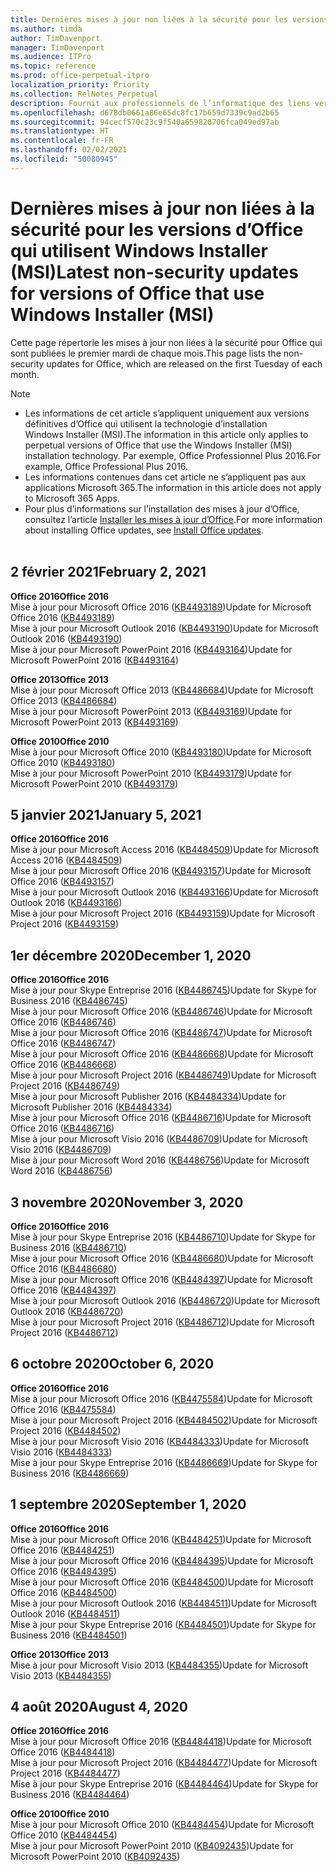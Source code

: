 ```yaml
---
title: Dernières mises à jour non liées à la sécurité pour les versions d’Office qui utilisent Windows Installer (MSI)
ms.author: timda
author: TimDavenport
manager: TimDavenport
ms.audience: ITPro
ms.topic: reference
ms.prod: office-perpetual-itpro
localization_priority: Priority
ms.collection: RelNotes_Perpetual
description: Fournit aux professionnels de l’informatique des liens vers les dernières informations sur les mises à jour non liées à la sécurité pour les versions définitives d’Office 2016, Office 2013 et Office 2010
ms.openlocfilehash: d678db0661a86e65dc8fc17b659d7339c9ad2b65
ms.sourcegitcommit: 94cecf570c23c9f540a659820706fca049ed97ab
ms.translationtype: HT
ms.contentlocale: fr-FR
ms.lasthandoff: 02/02/2021
ms.locfileid: "50080945"
---
```

# <a name="latest-non-security-updates-for-versions-of-office-that-use-windows-installer-msi"></a><span data-ttu-id="8d5cc-103">Dernières mises à jour non liées à la sécurité pour les versions d’Office qui utilisent Windows Installer (MSI)</span><span class="sxs-lookup"><span data-stu-id="8d5cc-103">Latest non-security updates for versions of Office that use Windows Installer (MSI)</span></span>

<span data-ttu-id="8d5cc-104">Cette page répertorie les mises à jour non liées à la sécurité pour Office qui sont publiées le premier mardi de chaque mois.</span><span class="sxs-lookup"><span data-stu-id="8d5cc-104">This page lists the non-security updates for Office, which are released on the first Tuesday of each month.</span></span>

> [!NOTE]
> - <span data-ttu-id="8d5cc-105">Les informations de cet article s’appliquent uniquement aux versions définitives d’Office qui utilisent la technologie d’installation Windows Installer (MSI).</span><span class="sxs-lookup"><span data-stu-id="8d5cc-105">The information in this article only applies to perpetual versions of Office that use the Windows Installer (MSI) installation technology.</span></span> <span data-ttu-id="8d5cc-106">Par exemple, Office Professionnel Plus 2016.</span><span class="sxs-lookup"><span data-stu-id="8d5cc-106">For example, Office Professional Plus 2016.</span></span>
> - <span data-ttu-id="8d5cc-107">Les informations contenues dans cet article ne s’appliquent pas aux applications Microsoft 365.</span><span class="sxs-lookup"><span data-stu-id="8d5cc-107">The information in this article does not apply to Microsoft 365 Apps.</span></span>
> - <span data-ttu-id="8d5cc-108">Pour plus d’informations sur l’installation des mises à jour d’Office, consultez l’article [Installer les mises à jour d’Office](https://support.office.com/article/2ab296f3-7f03-43a2-8e50-46de917611c5).</span><span class="sxs-lookup"><span data-stu-id="8d5cc-108">For more information about installing Office updates, see [Install Office updates](https://support.office.com/article/2ab296f3-7f03-43a2-8e50-46de917611c5).</span></span>
<br/><br/>

## <a name="february-2-2021"></a><span data-ttu-id="8d5cc-109">2 février 2021</span><span class="sxs-lookup"><span data-stu-id="8d5cc-109">February 2, 2021</span></span>
<span data-ttu-id="8d5cc-110">**Office 2016**</span><span class="sxs-lookup"><span data-stu-id="8d5cc-110">**Office 2016**</span></span><br/>
<span data-ttu-id="8d5cc-111">Mise à jour pour Microsoft Office 2016 ([KB4493189](https://support.microsoft.com/help/4493189))</span><span class="sxs-lookup"><span data-stu-id="8d5cc-111">Update for Microsoft Office 2016 ([KB4493189](https://support.microsoft.com/help/4493189))</span></span> </br> <span data-ttu-id="8d5cc-112">Mise à jour pour Microsoft Outlook 2016 ([KB4493190](https://support.microsoft.com/help/4493190))</span><span class="sxs-lookup"><span data-stu-id="8d5cc-112">Update for Microsoft Outlook 2016 ([KB4493190](https://support.microsoft.com/help/4493190))</span></span> </br> <span data-ttu-id="8d5cc-113">Mise à jour pour Microsoft PowerPoint 2016 ([KB4493164](https://support.microsoft.com/help/4493164))</span><span class="sxs-lookup"><span data-stu-id="8d5cc-113">Update for Microsoft PowerPoint 2016 ([KB4493164](https://support.microsoft.com/help/4493164))</span></span> </br> 

<span data-ttu-id="8d5cc-114">**Office 2013**</span><span class="sxs-lookup"><span data-stu-id="8d5cc-114">**Office 2013**</span></span><br/>
<span data-ttu-id="8d5cc-115">Mise à jour pour Microsoft Office 2013 ([KB4486684](https://support.microsoft.com/help/4486684))</span><span class="sxs-lookup"><span data-stu-id="8d5cc-115">Update for Microsoft Office 2013 ([KB4486684](https://support.microsoft.com/help/4486684))</span></span> </br>
<span data-ttu-id="8d5cc-116">Mise à jour pour Microsoft PowerPoint 2013 ([KB4493169](https://support.microsoft.com/help/4493169))</span><span class="sxs-lookup"><span data-stu-id="8d5cc-116">Update for Microsoft PowerPoint 2013 ([KB4493169](https://support.microsoft.com/help/4493169))</span></span> </br>

<span data-ttu-id="8d5cc-117">**Office 2010**</span><span class="sxs-lookup"><span data-stu-id="8d5cc-117">**Office 2010**</span></span><br/>
<span data-ttu-id="8d5cc-118">Mise à jour pour Microsoft Office 2010 ([KB4493180](https://support.microsoft.com/help/4493180))</span><span class="sxs-lookup"><span data-stu-id="8d5cc-118">Update for Microsoft Office 2010 ([KB4493180](https://support.microsoft.com/help/4493180))</span></span> </br>
<span data-ttu-id="8d5cc-119">Mise à jour pour Microsoft PowerPoint 2010 ([KB4493179](https://support.microsoft.com/help/4493179))</span><span class="sxs-lookup"><span data-stu-id="8d5cc-119">Update for Microsoft PowerPoint 2010 ([KB4493179](https://support.microsoft.com/help/4493179))</span></span></br>


## <a name="january-5-2021"></a><span data-ttu-id="8d5cc-120">5 janvier 2021</span><span class="sxs-lookup"><span data-stu-id="8d5cc-120">January 5, 2021</span></span>
<span data-ttu-id="8d5cc-121">**Office 2016**</span><span class="sxs-lookup"><span data-stu-id="8d5cc-121">**Office 2016**</span></span></br>
<span data-ttu-id="8d5cc-122">Mise à jour pour Microsoft Access 2016 ([KB4484509](https://support.microsoft.com/help/4484509))</span><span class="sxs-lookup"><span data-stu-id="8d5cc-122">Update for Microsoft Access 2016 ([KB4484509](https://support.microsoft.com/help/4484509))</span></span> </br>
<span data-ttu-id="8d5cc-123">Mise à jour pour Microsoft Office 2016 ([KB4493157](https://support.microsoft.com/help/4493157))</span><span class="sxs-lookup"><span data-stu-id="8d5cc-123">Update for Microsoft Office 2016 ([KB4493157](https://support.microsoft.com/help/4493157))</span></span> </br>
<span data-ttu-id="8d5cc-124">Mise à jour pour Microsoft Outlook 2016 ([KB4493166](https://support.microsoft.com/help/4493166))</span><span class="sxs-lookup"><span data-stu-id="8d5cc-124">Update for Microsoft Outlook 2016 ([KB4493166](https://support.microsoft.com/help/4493166))</span></span> </br>
<span data-ttu-id="8d5cc-125">Mise à jour pour Microsoft Project 2016 ([KB4493159](https://support.microsoft.com/help/4493159))</span><span class="sxs-lookup"><span data-stu-id="8d5cc-125">Update for Microsoft Project 2016 ([KB4493159](https://support.microsoft.com/help/4493159))</span></span> </br>


## <a name="december-1-2020"></a><span data-ttu-id="8d5cc-126">1er décembre 2020</span><span class="sxs-lookup"><span data-stu-id="8d5cc-126">December 1, 2020</span></span>
<span data-ttu-id="8d5cc-127">**Office 2016**</span><span class="sxs-lookup"><span data-stu-id="8d5cc-127">**Office 2016**</span></span><br/>
<span data-ttu-id="8d5cc-128">Mise à jour pour Skype Entreprise 2016 ([KB4486745](https://support.microsoft.com/help/4486745))</span><span class="sxs-lookup"><span data-stu-id="8d5cc-128">Update for Skype for Business 2016 ([KB4486745](https://support.microsoft.com/help/4486745))</span></span> <br/>
<span data-ttu-id="8d5cc-129">Mise à jour pour Microsoft Office 2016 ([KB4486746](https://support.microsoft.com/help/4486746))</span><span class="sxs-lookup"><span data-stu-id="8d5cc-129">Update for Microsoft Office 2016 ([KB4486746](https://support.microsoft.com/help/4486746))</span></span> <br/> <span data-ttu-id="8d5cc-130">Mise à jour pour Microsoft Office 2016 ([KB4486747](https://support.microsoft.com/help/4486747))</span><span class="sxs-lookup"><span data-stu-id="8d5cc-130">Update for Microsoft Office 2016 ([KB4486747](https://support.microsoft.com/help/4486747))</span></span> <br/> <span data-ttu-id="8d5cc-131">Mise à jour pour Microsoft Office 2016 ([KB4486668](https://support.microsoft.com/help/4486668))</span><span class="sxs-lookup"><span data-stu-id="8d5cc-131">Update for Microsoft Office 2016 ([KB4486668](https://support.microsoft.com/help/4486668))</span></span> <br/>
<span data-ttu-id="8d5cc-132">Mise à jour pour Microsoft Project 2016 ([KB4486749](https://support.microsoft.com/help/4486749))</span><span class="sxs-lookup"><span data-stu-id="8d5cc-132">Update for Microsoft Project 2016 ([KB4486749](https://support.microsoft.com/help/4486749))</span></span> <br/> <span data-ttu-id="8d5cc-133">Mise à jour pour Microsoft Publisher 2016 ([KB4484334](https://support.microsoft.com/help/4484334))</span><span class="sxs-lookup"><span data-stu-id="8d5cc-133">Update for Microsoft Publisher 2016 ([KB4484334](https://support.microsoft.com/help/4484334))</span></span> <br/> <span data-ttu-id="8d5cc-134">Mise à jour pour Microsoft Office 2016 ([KB4486716](https://support.microsoft.com/help/4486716))</span><span class="sxs-lookup"><span data-stu-id="8d5cc-134">Update for Microsoft Office 2016 ([KB4486716](https://support.microsoft.com/help/4486716))</span></span> <br/> <span data-ttu-id="8d5cc-135">Mise à jour pour Microsoft Visio 2016 ([KB4486709](https://support.microsoft.com/help/4486709))</span><span class="sxs-lookup"><span data-stu-id="8d5cc-135">Update for Microsoft Visio 2016 ([KB4486709](https://support.microsoft.com/help/4486709))</span></span> <br/>
<span data-ttu-id="8d5cc-136">Mise à jour pour Microsoft Word 2016 ([KB4486756](https://support.microsoft.com/help/4486756))</span><span class="sxs-lookup"><span data-stu-id="8d5cc-136">Update for Microsoft Word 2016 ([KB4486756](https://support.microsoft.com/help/4486756))</span></span> <br/> 


## <a name="november-3-2020"></a><span data-ttu-id="8d5cc-137">3 novembre 2020</span><span class="sxs-lookup"><span data-stu-id="8d5cc-137">November 3, 2020</span></span>
<span data-ttu-id="8d5cc-138">**Office 2016**</span><span class="sxs-lookup"><span data-stu-id="8d5cc-138">**Office 2016**</span></span><br/>
<span data-ttu-id="8d5cc-139">Mise à jour pour Skype Entreprise 2016 ([KB4486710](https://support.microsoft.com/help/4486710))</span><span class="sxs-lookup"><span data-stu-id="8d5cc-139">Update for Skype for Business 2016 ([KB4486710](https://support.microsoft.com/help/4486710))</span></span> <br/>
<span data-ttu-id="8d5cc-140">Mise à jour pour Microsoft Office 2016 ([KB4486680](https://support.microsoft.com/help/4486680))</span><span class="sxs-lookup"><span data-stu-id="8d5cc-140">Update for Microsoft Office 2016 ([KB4486680](https://support.microsoft.com/help/4486680))</span></span> <br/>
<span data-ttu-id="8d5cc-141">Mise à jour pour Microsoft Office 2016 ([KB4484397](https://support.microsoft.com/help/4484397))</span><span class="sxs-lookup"><span data-stu-id="8d5cc-141">Update for Microsoft Office 2016 ([KB4484397](https://support.microsoft.com/help/4484397))</span></span> <br/>
<span data-ttu-id="8d5cc-142">Mise à jour pour Microsoft Outlook 2016 ([KB4486720](https://support.microsoft.com/help/4486720))</span><span class="sxs-lookup"><span data-stu-id="8d5cc-142">Update for Microsoft Outlook 2016 ([KB4486720](https://support.microsoft.com/help/4486720))</span></span> <br/>
<span data-ttu-id="8d5cc-143">Mise à jour pour Microsoft Project 2016 ([KB4486712](https://support.microsoft.com/help/4486712))</span><span class="sxs-lookup"><span data-stu-id="8d5cc-143">Update for Microsoft Project 2016 ([KB4486712](https://support.microsoft.com/help/4486712))</span></span> <br/>


## <a name="october-6-2020"></a><span data-ttu-id="8d5cc-144">6 octobre 2020</span><span class="sxs-lookup"><span data-stu-id="8d5cc-144">October 6, 2020</span></span>
<span data-ttu-id="8d5cc-145">**Office 2016**</span><span class="sxs-lookup"><span data-stu-id="8d5cc-145">**Office 2016**</span></span><br/>
<span data-ttu-id="8d5cc-146">Mise à jour pour Microsoft Office 2016 ([KB4475584](https://support.microsoft.com/help/4475584))</span><span class="sxs-lookup"><span data-stu-id="8d5cc-146">Update for Microsoft Office 2016 ([KB4475584](https://support.microsoft.com/help/4475584))</span></span><br/>
<span data-ttu-id="8d5cc-147">Mise à jour pour Microsoft Project 2016 ([KB4484502](https://support.microsoft.com/help/4484502))</span><span class="sxs-lookup"><span data-stu-id="8d5cc-147">Update for Microsoft Project 2016 ([KB4484502](https://support.microsoft.com/help/4484502))</span></span><br/>
<span data-ttu-id="8d5cc-148">Mise à jour pour Microsoft Visio 2016 ([KB4484333](https://support.microsoft.com/help/4484333))</span><span class="sxs-lookup"><span data-stu-id="8d5cc-148">Update for Microsoft Visio 2016 ([KB4484333](https://support.microsoft.com/help/4484333))</span></span><br/>
<span data-ttu-id="8d5cc-149">Mise à jour pour Skype Entreprise 2016 ([KB4486669](https://support.microsoft.com/help/4486669))</span><span class="sxs-lookup"><span data-stu-id="8d5cc-149">Update for Skype for Business 2016 ([KB4486669](https://support.microsoft.com/help/4486669))</span></span><br/> 

## <a name="september-1-2020"></a><span data-ttu-id="8d5cc-150">1 septembre 2020</span><span class="sxs-lookup"><span data-stu-id="8d5cc-150">September 1, 2020</span></span>
<span data-ttu-id="8d5cc-151">**Office 2016**</span><span class="sxs-lookup"><span data-stu-id="8d5cc-151">**Office 2016**</span></span><br/>
<span data-ttu-id="8d5cc-152">Mise à jour pour Microsoft Office 2016 ([KB4484251](https://support.microsoft.com/help/4484251))</span><span class="sxs-lookup"><span data-stu-id="8d5cc-152">Update for Microsoft Office 2016 ([KB4484251](https://support.microsoft.com/help/4484251))</span></span><br/>
<span data-ttu-id="8d5cc-153">Mise à jour pour Microsoft Office 2016 ([KB4484395](https://support.microsoft.com/help/4484395))</span><span class="sxs-lookup"><span data-stu-id="8d5cc-153">Update for Microsoft Office 2016 ([KB4484395](https://support.microsoft.com/help/4484395))</span></span><br/> <span data-ttu-id="8d5cc-154">Mise à jour pour Microsoft Office 2016 ([KB4484500](https://support.microsoft.com/help/4484500))</span><span class="sxs-lookup"><span data-stu-id="8d5cc-154">Update for Microsoft Office 2016 ([KB4484500](https://support.microsoft.com/help/4484500))</span></span> <br/>
<span data-ttu-id="8d5cc-155">Mise à jour pour Microsoft Outlook 2016 ([KB4484511](https://support.microsoft.com/help/4484511))</span><span class="sxs-lookup"><span data-stu-id="8d5cc-155">Update for Microsoft Outlook 2016 ([KB4484511](https://support.microsoft.com/help/4484511))</span></span> <br/>
<span data-ttu-id="8d5cc-156">Mise à jour pour Skype Entreprise 2016 ([KB4484501](https://support.microsoft.com/help/4484501))</span><span class="sxs-lookup"><span data-stu-id="8d5cc-156">Update for Skype for Business 2016 ([KB4484501](https://support.microsoft.com/help/4484501))</span></span> <br/>

<span data-ttu-id="8d5cc-157">**Office 2013**</span><span class="sxs-lookup"><span data-stu-id="8d5cc-157">**Office 2013**</span></span><br/>
<span data-ttu-id="8d5cc-158">Mise à jour pour Microsoft Visio 2013 ([KB4484355](https://support.microsoft.com/help/4484355))</span><span class="sxs-lookup"><span data-stu-id="8d5cc-158">Update for Microsoft Visio 2013 ([KB4484355](https://support.microsoft.com/help/4484355))</span></span><br/>

## <a name="august-4-2020"></a><span data-ttu-id="8d5cc-159">4 août 2020</span><span class="sxs-lookup"><span data-stu-id="8d5cc-159">August 4, 2020</span></span>

<span data-ttu-id="8d5cc-160">**Office 2016**</span><span class="sxs-lookup"><span data-stu-id="8d5cc-160">**Office 2016**</span></span><br/>
<span data-ttu-id="8d5cc-161">Mise à jour pour Microsoft Office 2016 ([KB4484418](https://support.microsoft.com/help/4484418))</span><span class="sxs-lookup"><span data-stu-id="8d5cc-161">Update for Microsoft Office 2016 ([KB4484418](https://support.microsoft.com/help/4484418))</span></span><br/> <span data-ttu-id="8d5cc-162">Mise à jour pour Microsoft Project 2016 ([KB4484477](https://support.microsoft.com/help/4484477))</span><span class="sxs-lookup"><span data-stu-id="8d5cc-162">Update for Microsoft Project 2016 ([KB4484477](https://support.microsoft.com/help/4484477))</span></span><br/>
<span data-ttu-id="8d5cc-163">Mise à jour pour Skype Entreprise 2016 ([KB4484464](https://support.microsoft.com/help/4484464))</span><span class="sxs-lookup"><span data-stu-id="8d5cc-163">Update for Skype for Business 2016 ([KB4484464](https://support.microsoft.com/help/4484464))</span></span><br/> 

<span data-ttu-id="8d5cc-164">**Office 2010**</span><span class="sxs-lookup"><span data-stu-id="8d5cc-164">**Office 2010**</span></span><br/>
<span data-ttu-id="8d5cc-165">Mise à jour pour Microsoft Office 2010 ([KB4484454](https://support.microsoft.com/help/4484454))</span><span class="sxs-lookup"><span data-stu-id="8d5cc-165">Update for Microsoft Office 2010 ([KB4484454](https://support.microsoft.com/help/4484454))</span></span><br/> <span data-ttu-id="8d5cc-166">Mise à jour pour Microsoft PowerPoint 2010 ([KB4092435](https://support.microsoft.com/help/4092435))</span><span class="sxs-lookup"><span data-stu-id="8d5cc-166">Update for Microsoft PowerPoint 2010 ([KB4092435](https://support.microsoft.com/help/4092435))</span></span><br/> 

</br>